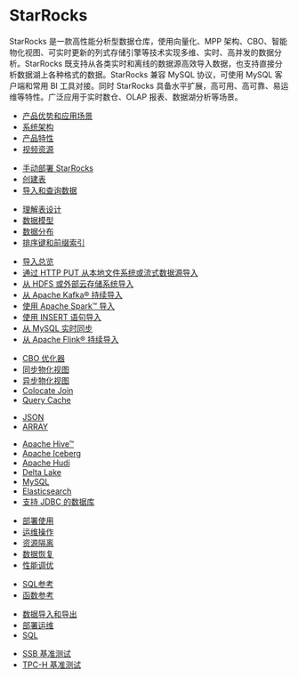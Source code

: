 # StarRocks

  StarRocks 是一款高性能分析型数据仓库，使用向量化、MPP 架构、CBO、智能物化视图、可实时更新的列式存储引擎等技术实现多维、实时、高并发的数据分析。StarRocks 既支持从各类实时和离线的数据源高效导入数据，也支持直接分析数据湖上各种格式的数据。StarRocks 兼容 MySQL 协议，可使用 MySQL 客户端和常用 BI 工具对接。同时 StarRocks 具备水平扩展，高可用、高可靠、易运维等特性。广泛应用于实时数仓、OLAP 报表、数据湖分析等场景。

<NavBox>
<NavBoxPart title="StarRocks 入门">
<NavBoxPartItem title="产品介绍​">

- [产品优势和应用场景](/introduction/what_is_starrocks)
- [系统架构](/introduction/system_architecture)
- [产品特性](/introduction/features)
- [视频资源](/faq/Video)

</NavBoxPartItem>
</NavBoxPart>

<NavBoxPart>
<NavBoxPartItem title="快速开始​">

- [手动部署 StarRocks](/quick_start/Deploy)
- [创建表](/quick_start/Create_table)
- [导入和查询数据](/quick_start/Import_and_query)

</NavBoxPartItem>
</NavBoxPart>
</NavBox>

<NavBox>
<NavBoxPart title="表设计​">
<NavBoxPartItem>

- [理解表设计](/table_design/StarRocks_table_design)
- [数据模型](/table_design/Data_model)
- [数据分布](/table_design/Data_distribution)
- [排序键和前缀索引](/table_design/Sort_key)

</NavBoxPartItem>
</NavBoxPart>

<NavBoxPart title="数据导入​">
<NavBoxPartItem>

- [导入总览](/loading/Loading_intro)
- [通过 HTTP PUT 从本地文件系统或流式数据源导入](/loading/StreamLoad)
- [从 HDFS 或外部云存储系统导入](/loading/BrokerLoad)
- [从 Apache Kafka® 持续导入](/loading/RoutineLoad)
- [使用 Apache Spark™ 导入](/loading/SparkLoad)
- [使用 INSERT 语句导入](/loading/InsertInto)
- [从 MySQL 实时同步](/loading/Flink_cdc_load)
- [从 Apache Flink® 持续导入](/loading/Flink-connector-starrocks)

</NavBoxPartItem>
</NavBoxPart>
</NavBox>

<NavBox>
<NavBoxPart title="数据查询​">
<NavBoxPartItem title="提高查询性能">

- [CBO 优化器](/using_starrocks/Cost_based_optimizer)
- [同步物化视图](/using_starrocks/Materialized_view-single_table)
- [异步物化视图](/using_starrocks/Materialized_view)
- [Colocate Join](/using_starrocks/Colocate_join)
- [Query Cache](/using_starrocks/query_cache)

</NavBoxPartItem>
<NavBoxPartItem title="查询半结构化数据">

- [JSON](/sql-reference/sql-statements/data-types/JSON)
- [ARRAY](/using_starrocks/Array)

</NavBoxPartItem>
</NavBoxPart>

<NavBoxPart>
<NavBoxPartItem title="查询外部数据源​">

- [Apache Hive™](/data_source/catalog/hive_catalog)
- [Apache Iceberg](/data_source/catalog/iceberg_catalog)
- [Apache Hudi](/data_source/catalog/hudi_catalog)
- [Delta Lake](/data_source/catalog/deltalake_catalog)
- [MySQL](/data_source/External_table#mysql-%E5%A4%96%E9%83%A8%E8%A1%A8)
- [Elasticsearch](/data_source/External_table#elasticsearch-%E5%A4%96%E9%83%A8%E8%A1%A8)
- [支持 JDBC 的数据库](/data_source/External_table#更多数据库jdbc的外部表)

</NavBoxPartItem>
</NavBoxPart>
</NavBox>

<NavBox>
<NavBoxPart title="管理 StarRocks">
<NavBoxPartItem>

- [部署使用](/administration/Build_in_docker)
- [运维操作](/administration/Scale_up_down)
- [资源隔离](/administration/resource_group)
- [数据恢复](/administration/Data_recovery)
- [性能调优](/administration/Query_planning)

</NavBoxPartItem>
</NavBoxPart>

<NavBoxPart title="参考​">
<NavBoxPartItem>

- [SQL参考](/sql-reference/sql-statements/account-management/ALTER%20USER)
- [函数参考](/sql-reference/sql-functions/date-time-functions/convert_tz)

</NavBoxPartItem>
</NavBoxPart>
</NavBox>

<NavBox>
<NavBoxPart title="常见问题​">
<NavBoxPartItem>

- [数据导入和导出](/faq/loading/Loading_faq)
- [部署运维](/faq/Deploy_faq)
- [SQL](/faq/Sql_faq)

</NavBoxPartItem>
</NavBoxPart>

<NavBoxPart title="性能测试​">
<NavBoxPartItem>

- [SSB 基准测试](/benchmarking/SSB_Benchmarking)
- [TPC-H 基准测试](/benchmarking/TPC-H_Benchmark)

</NavBoxPartItem>
</NavBoxPart>
</NavBox>

